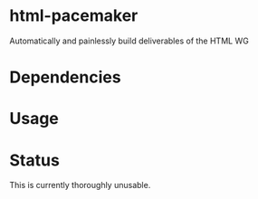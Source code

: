 html-pacemaker
==============

Automatically and painlessly build deliverables of the HTML WG

Dependencies
============


Usage
=====


Status
======

This is currently thoroughly unusable.

